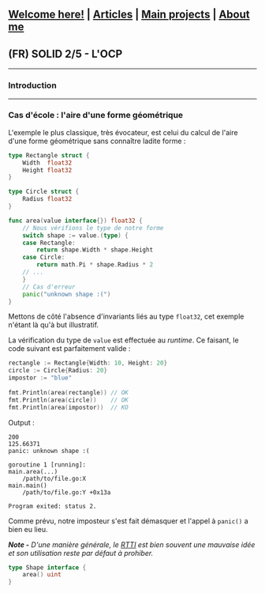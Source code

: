 ## [Welcome here!](https://vpenando.github.io) | [Articles](https://vpenando.github.io/articles.html) | [Main projects](https://vpenando.github.io/projects.html) | [About me](https://vpenando.github.io/about.html)

## (FR) SOLID 2/5 - L'OCP

---

### Introduction


---

### Cas d'école : l'aire d'une forme géométrique

L'exemple le plus classique, très évocateur, est celui du calcul de l'aire d'une forme géométrique sans connaître ladite forme :
```go
type Rectangle struct {
    Width  float32
    Height float32
}

type Circle struct {
    Radius float32
}

func area(value interface{}) float32 {
    // Nous vérifions le type de notre forme
    switch shape := value.(type) {
    case Rectangle:
        return shape.Width * shape.Height
    case Circle:
        return math.Pi * shape.Radius * 2
    // ...
    }
    // Cas d'erreur
    panic("unknown shape :(")
}
```
Mettons de côté l'absence d'invariants liés au type `float32`, cet exemple n'étant là qu'à but illustratif.

La vérification du type de `value` est effectuée au *runtime*. Ce faisant, le code suivant est parfaitement valide :
```go
rectangle := Rectangle{Width: 10, Height: 20}
circle := Circle{Radius: 20}
impostor := "blue"
	
fmt.Println(area(rectangle)) // OK
fmt.Println(area(circle))    // OK
fmt.Println(area(impostor))  // KO
```
Output :
```shell
200
125.66371
panic: unknown shape :(

goroutine 1 [running]:
main.area(...)
	/path/to/file.go:X
main.main()
	/path/to/file.go:Y +0x13a

Program exited: status 2.
```
Comme prévu, notre imposteur s'est fait démasquer et l'appel à `panic()` a bien eu lieu.

***Note -** D'une manière générale, le [RTTI](https://en.wikipedia.org/wiki/Run-time_type_information) est bien souvent une mauvaise idée et son utilisation reste par défaut à prohiber.*

```go
type Shape interface {
    area() uint
}
```

